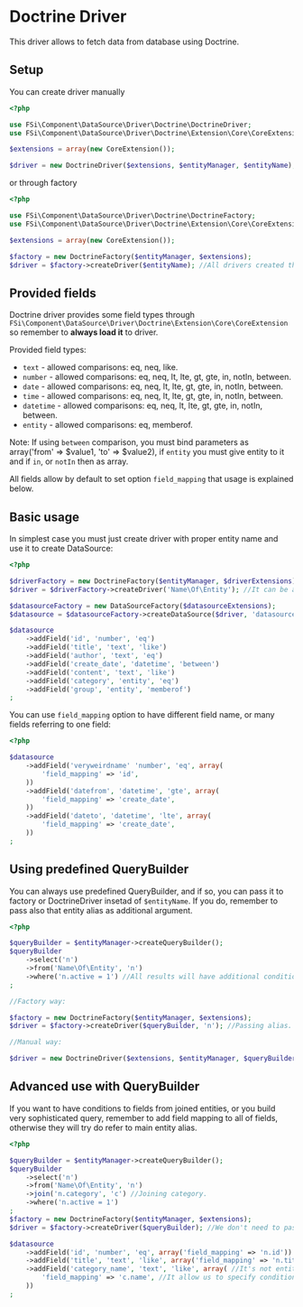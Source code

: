 # Doctrine Driver #

This driver allows to fetch data from database using Doctrine. 

## Setup ##

You can create driver manually

``` php
<?php

use FSi\Component\DataSource\Driver\Doctrine\DoctrineDriver;
use FSi\Component\DataSource\Driver\Doctrine\Extension\Core\CoreExtension;

$extensions = array(new CoreExtension());

$driver = new DoctrineDriver($extensions, $entityManager, $entityName);

```

or through factory

``` php
<?php

use FSi\Component\DataSource\Driver\Doctrine\DoctrineFactory;
use FSi\Component\DataSource\Driver\Doctrine\Extension\Core\CoreExtension;

$extensions = array(new CoreExtension());

$factory = new DoctrineFactory($entityManager, $extensions);
$driver = $factory->createDriver($entityName); //All drivers created this way will have same set of $extensions loaded.

```

## Provided fields ##

Doctrine driver provides some field types through ``FSi\Component\DataSource\Driver\Doctrine\Extension\Core\CoreExtension``
so remember to **always load it** to driver.

Provided field types:

* ``text`` - allowed comparisons: eq, neq, like.
* ``number`` - allowed comparisons: eq, neq, lt, lte, gt, gte, in, notIn, between.
* ``date`` - allowed comparisons: eq, neq, lt, lte, gt, gte, in, notIn, between.
* ``time`` - allowed comparisons: eq, neq, lt, lte, gt, gte, in, notIn, between.
* ``datetime`` - allowed comparisons: eq, neq, lt, lte, gt, gte, in, notIn, between.
* ``entity`` - allowed comparisons: eq, memberof.

Note: If using ``between`` comparison, you must bind parameters as array('from' => $value1, 'to' => $value2), 
if ``entity`` you must give entity to it and if ``in``, or ``notIn`` then as array.

All fields allow by default to set option ``field_mapping`` that usage is explained below.

## Basic usage ##

In simplest case you must just create driver with proper entity name and use it to create DataSource:

``` php
<?php

$driverFactory = new DoctrineFactory($entityManager, $driverExtensions);
$driver = $driverFactory->createDriver('Name\Of\Entity'); //It can be any entity name that is correct for Doctrine.

$datasourceFactory = new DataSourceFactory($datasourceExtensions);
$datasource = $datasourceFactory->createDataSource($driver, 'datasource_name');

$datasource
    ->addField('id', 'number', 'eq')
    ->addField('title', 'text', 'like')
    ->addField('author', 'text', 'eq')
    ->addField('create_date', 'datetime', 'between')
    ->addField('content', 'text', 'like')
    ->addField('category', 'entity', 'eq')
    ->addField('group', 'entity', 'memberof')
;
```

You can use ``field_mapping`` option to have different field name, or many fields referring to one field:

``` php
<?php

$datasource
    ->addField('veryweirdname' 'number', 'eq', array(
        'field_mapping' => 'id',
    ))
    ->addField('datefrom', 'datetime', 'gte', array(
        'field_mapping' => 'create_date',
    ))
    ->addField('dateto', 'datetime', 'lte', array(
        'field_mapping' => 'create_date',
    ))
;
```

## Using predefined QueryBuilder ##

You can always use predefined QueryBuilder, and if so, you can pass it to factory or DoctrineDriver insetad of ``$entityName``.
If you do, remember to pass also that entity alias as additional argument.

``` php
<?php

$queryBuilder = $entityManager->createQueryBuilder();
$queryBuilder
    ->select('n')
    ->from('Name\Of\Entity', 'n')
    ->where('n.active = 1') //All results will have additional condition.
;

//Factory way:

$factory = new DoctrineFactory($entityManager, $extensions);
$driver = $factory->createDriver($queryBuilder, 'n'); //Passing alias.

//Manual way:

$driver = new DoctrineDriver($extensions, $entityManager, $queryBuilder, 'n'); //Passing alias.
```

## Advanced use with QueryBuilder ##

If you want to have conditions to fields from joined entities, or you build very sophisticated query,
remember to add field mapping to all of fields, otherwise they will try do refer to main entity alias.

``` php
<?php

$queryBuilder = $entityManager->createQueryBuilder();
$queryBuilder
    ->select('n')
    ->from('Name\Of\Entity', 'n')
    ->join('n.category', 'c') //Joining category.
    ->where('n.active = 1')
;
$factory = new DoctrineFactory($entityManager, $extensions);
$driver = $factory->createDriver($queryBuilder); //We don't need to pass alias, if we specify field mappings.

$datasource
    ->addField('id', 'number', 'eq', array('field_mapping' => 'n.id'))
    ->addField('title', 'text', 'like', array('field_mapping' => 'n.title'))
    ->addField('category_name', 'text', 'like', array( //It's not entity field anymore.
        'field_mapping' => 'c.name', //It allow us to specify condition for category name, not just category (as entity).
    ))
;

```